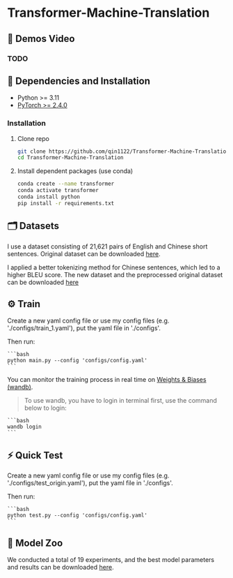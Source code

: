 # Transformer-Machine-Translation

## 👀 Demos Video

### TODO

## 🔧 Dependencies and Installation
- Python >= 3.11
- [PyTorch >= 2.4.0](https://pytorch.org/)

### Installation
1. Clone repo

    ```bash
    git clone https://github.com/qin1122/Transformer-Machine-Translation.git
    cd Transformer-Machine-Translation
    ```
2. Install dependent packages (use conda)

    ```bash
    conda create --name transformer
    conda activate transformer
    conda install python
    pip install -r requirements.txt
    ```

## 🗂️ Datasets

I use a dataset consisting of 21,621 pairs of English and Chinese short sentences. Original dataset can be downloaded [here](https://pan.baidu.com/s/1Vb3PvFkfCvJ_JdapgEU_Hg?pwd=h43i).

I applied a better tokenizing method for Chinese sentences, which led to a higher BLEU score. The new dataset and the preprocessed original dataset can be downloaded [here](https://box.nju.edu.cn/d/6749c927a18847e584b7/)

## ⚙️ Train

Create a new yaml config file or use my config files (e.g. './configs/train_1.yaml'), put the yaml file in './configs'.

Then run:

    ```bash
    python main.py --config 'configs/config.yaml'
    ```

You can monitor the training process in real time on [Weights & Biases (wandb)](https://wandb.ai).

> To use wandb, you have to login in terminal first, use the command below to login:

    ```bash
    wandb login
    ```

## ⚡️ Quick Test

Create a new yaml config file or use my config files (e.g. './configs/test_origin.yaml'), put the yaml file in './configs'.

Then run:

    ```bash
    python test.py --config 'configs/config.yaml'
    ```

## 🏰 Model Zoo

We conducted a total of 19 experiments, and the best model parameters and results can be downloaded [here](https://box.nju.edu.cn/d/f0333f5bddc74e17857a/).